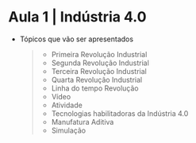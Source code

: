 # Aula 1 | Indústria 4.0

- Tópicos que vão ser apresentados
    > - Primeira Revolução Industrial
    > - Segunda Revolução  Industrial
    > - Terceira Revolução Industrial
    > - Quarta Revolução Industrial
    > - Linha do tempo Revolução
    > - Vídeo
    > - Atividade
    > - Tecnologias habilitadoras da Indústria 4.0
    > - Manufatura Aditiva
    > - Simulação 